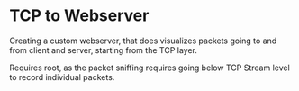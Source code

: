 # TCP to Webserver

Creating a custom webserver, that does visualizes packets going to and from client and server, starting from the TCP layer.

Requires root, as the packet sniffing requires going below TCP Stream level to record individual packets.